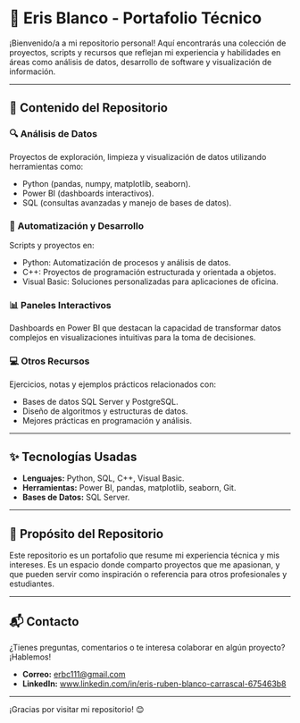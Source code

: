 # 🌟 Eris Blanco - Portafolio Técnico  

¡Bienvenido/a a mi repositorio personal! Aquí encontrarás una colección de proyectos, scripts y recursos que reflejan mi experiencia y habilidades en áreas como análisis de datos, desarrollo de software y visualización de información.  

---

## 📂 **Contenido del Repositorio**  

### 🔍 **Análisis de Datos**  
Proyectos de exploración, limpieza y visualización de datos utilizando herramientas como:  
- Python (pandas, numpy, matplotlib, seaborn).  
- Power BI (dashboards interactivos).  
- SQL (consultas avanzadas y manejo de bases de datos).  

### 🤖 **Automatización y Desarrollo**  
Scripts y proyectos en:  
- Python: Automatización de procesos y análisis de datos.  
- C++: Proyectos de programación estructurada y orientada a objetos.  
- Visual Basic: Soluciones personalizadas para aplicaciones de oficina.  

### 📊 **Paneles Interactivos**  
Dashboards en Power BI que destacan la capacidad de transformar datos complejos en visualizaciones intuitivas para la toma de decisiones.  

### 💻 **Otros Recursos**  
Ejercicios, notas y ejemplos prácticos relacionados con:  
- Bases de datos SQL Server y PostgreSQL.  
- Diseño de algoritmos y estructuras de datos.  
- Mejores prácticas en programación y análisis.  

---

## ✨ **Tecnologías Usadas**  
- **Lenguajes:** Python, SQL, C++, Visual Basic.  
- **Herramientas:** Power BI, pandas, matplotlib, seaborn, Git.  
- **Bases de Datos:** SQL Server.  

---

## 🚀 **Propósito del Repositorio**  
Este repositorio es un portafolio que resume mi experiencia técnica y mis intereses. Es un espacio donde comparto proyectos que me apasionan, y que pueden servir como inspiración o referencia para otros profesionales y estudiantes.  

---

## 📬 **Contacto**  
¿Tienes preguntas, comentarios o te interesa colaborar en algún proyecto? ¡Hablemos!  
- **Correo:** erbc111@gmail.com  
- **LinkedIn:** www.linkedin.com/in/eris-ruben-blanco-carrascal-675463b8 
  
---

¡Gracias por visitar mi repositorio! 😊  

